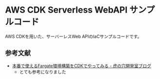 # AWS CDK Serverless WebAPI サンプルコード

AWS CDKを用いた、サーバーレスWeb APIのIaCサンプルコードです。

## 参考文献

- [本番で使えるFargate環境構築をCDKでやってみる - 虎の穴開発室ブログ](https://toranoana-lab.hatenablog.com/entry/2024/08/15/130000?_gl=1*1slex9h*_gcl_au*MTQ1NDgyNDA4MC4xNzIyOTI2Mzkw)
  - とても参考になりました
